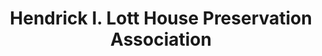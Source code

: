 ---
layout: repo
title: "Hendrick I. Lott House Preservation Association"
id: 19445
permalink: repos/19445/
---